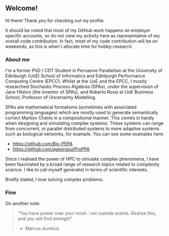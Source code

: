 ## Welcome!

Hi there! Thank you for checking out my profile. 

It should be noted that most of my GitHub work happens on employer specific accounts, so do not view my activity here as representative of my overall code contribution. In fact, most of my code contribution will be on weekends, as this is when I allocate time for hobby-research.

### About me

I'm a former PhD / CDT Student in Pervasive Parallelism at the University of Edinburgh (UoE) School of Informatics and Edinburgh Performance Computing Centre (EPCC). Whilst at the UoE and the EPCC, I mostly researched Stochastic Process Algebras (SPAs), under the supervision of Jane Hilston (the inventor of SPAs), and Roberto Rossi at UoE Business School, Professor of Uncertainty Modelling. 

SPAs are mathematical formalisms (sometimes with associated programming languages) which are mostly used to generate semantically correct Markov Chains in a compositional manner. This comes in handy when designing and simulating complex systems. These systems can range from concurrent, or parallel distributed systems to more adaptive systems such as biological networks, for example. You can see some examples here:
- https://github.com/Bio-PEPA 
- https://github.com/ageorgou/ProPPA

Since I realised the power of HPC to simulate complex phenomena, I have been fascinated by a broad range of research topics related to complexity science. I like to call myself generalist in terms of scientific interests. 

Briefly stated, I love solving complex problems.

### Fine

On another note:

> "You have power over your mind - not outside events. Realize this, and you will find strength"
> - Marcus Aurelius
